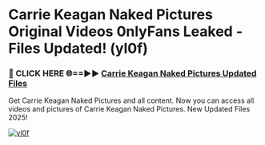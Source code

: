 # Carrie Keagan Naked Pictures Original Videos 0nlyFans Leaked - Files Updated! (yl0f)

<h3>🔴 CLICK HERE 🌐==►► <a href="https://tinyurl.com/yckcrads" rel="nofollow">Carrie Keagan Naked Pictures Updated Files</a></h3>

Get Carrie Keagan Naked Pictures and all content. Now you can access all videos and pictures of Carrie Keagan Naked Pictures. New Updated Files 2025!

[![yl0f](https://i.imgur.com/hpKpOFt.gif)](https://tinyurl.com/yckcrads)
